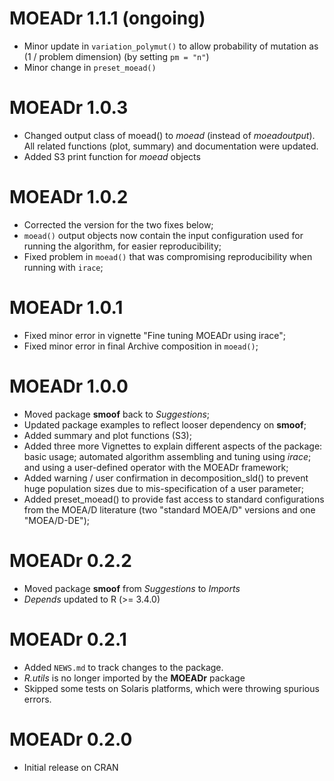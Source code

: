 # MOEADr 1.1.1 (ongoing)
* Minor update in `variation_polymut()` to allow probability of mutation as 
(1 / problem dimension) (by setting `pm = "n"`)
* Minor change in `preset_moead()`


# MOEADr 1.0.3
* Changed output class of moead() to _moead_ (instead of _moeadoutput_). All 
  related functions (plot, summary) and documentation were updated.
* Added S3 print function for _moead_ objects

# MOEADr 1.0.2
* Corrected the version for the two fixes below;
* `moead()` output objects now contain the input configuration used 
  for running the algorithm, for easier reproducibility;
* Fixed problem in `moead()` that was compromising reproducibility when running
  with `irace`;
  
# MOEADr 1.0.1 
* Fixed minor error in vignette "Fine tuning MOEADr using irace";
* Fixed minor error in final Archive composition in `moead()`;

# MOEADr 1.0.0  
* Moved package **smoof** back to _Suggestions_;
* Updated package examples to reflect looser dependency on **smoof**;
* Added summary and plot functions (S3);
* Added three more Vignettes to explain different aspects of the package: basic 
  usage; automated algorithm assembling and tuning using _irace_; and using a 
  user-defined operator with the MOEADr framework;
* Added warning / user confirmation in decomposition_sld() to prevent huge 
  population sizes due to mis-specification of a user parameter;
* Added preset_moead() to provide fast access to standard configurations from 
  the MOEA/D literature (two "standard MOEA/D" versions and one "MOEA/D-DE");


# MOEADr 0.2.2  
* Moved package **smoof** from _Suggestions_ to _Imports_
* _Depends_ updated to R (>= 3.4.0)


# MOEADr 0.2.1  
* Added `NEWS.md` to track changes to the package.
* _R.utils_ is no longer imported by the **MOEADr** package
* Skipped some tests on Solaris platforms, which were throwing spurious errors.


# MOEADr 0.2.0
* Initial release on CRAN
